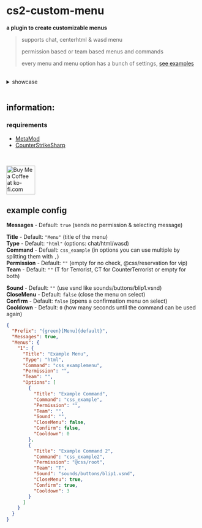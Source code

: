 # cs2-custom-menu
**a plugin to create customizable menus**
> supports chat, centerhtml & wasd menu
>
> permission based or team based menus and commands
>
> every menu and menu option has a bunch of settings, <a href="#config-example">see examples</a>

<br>

<details>
	<summary>showcase</summary>
	<video src="https://github.com/user-attachments/assets/07574910-1b56-48e4-90de-39342743bdaa">
</details>

<br>

## information:

### requirements
- [MetaMod](https://cs2.poggu.me/metamod/installation)
- [CounterStrikeSharp](https://github.com/roflmuffin/CounterStrikeSharp)

<br>

<a href='https://ko-fi.com/G2G2Y3Z9R' target='_blank'><img style='border:0px; height:75px;' src='https://storage.ko-fi.com/cdn/brandasset/kofi_s_tag_dark.png?_gl=1*6vhavf*_gcl_au*MTIwNjcwMzM4OC4xNzE1NzA0NjM5*_ga*NjE5MjYyMjkzLjE3MTU3MDQ2MTM.*_ga_M13FZ7VQ2C*MTcyMjIwMDA2NS4xNy4xLjE3MjIyMDA0MDUuNjAuMC4w' border='0' alt='Buy Me a Coffee at ko-fi.com' /></a> <br>

## example config
<a name="config-example"></a>
**Messages** - Default: `true` (sends no permission & selecting message) <br>

**Title** - Default: `"Menu"` (title of the menu) <br>
**Type** - Default: `"html"` (options: chat/html/wasd) <br>
**Command** - Defualt: `css_example` (in options you can use multiple by splitting them with `,`) <br>
**Permission** - Default: `""` (empty for no check, @css/reservation for vip) <br>
**Team** - Default: `""` (T for Terrorist, CT for CounterTerrorist or empty for both) <br>

**Sound** - Default: `""` (use vsnd like sounds/buttons/blip1.vsnd) <br>
**CloseMenu** - Default: `false` (close the menu on select) <br>
**Confirm** - Default: `false` (opens a confirmation menu on select) <br>
**Cooldown** - Default: `0` (how many seconds until the command can be used again) <br>

```json
{
  "Prefix": "{green}[Menu]{default}",
  "Messages": true,
  "Menus": {
    "1": {
      "Title": "Example Menu",
      "Type": "html",
      "Command": "css_examplemenu",
      "Permission": "",
      "Team": "",
      "Options": [
        {
          "Title": "Example Command",
          "Command": "css_example",
          "Permission": "",
          "Team": "",
          "Sound": "",
          "CloseMenu": false,
          "Confirm": false,
          "Cooldown": 0
        },
        {
          "Title": "Example Command 2",
          "Command": "css_example2",
          "Permission": "@css/root",
          "Team": "T",
          "Sound": "sounds/buttons/blip1.vsnd",
          "CloseMenu": true,
          "Confirm": true,
          "Cooldown": 3
        }
      ]
    }
  }
}
```
